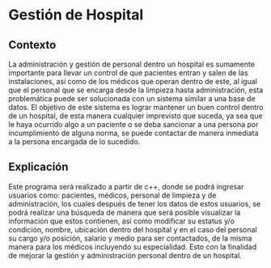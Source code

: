 # Gestión de Hospital

## Contexto

La administración y gestión de personal dentro un hospital es sumamente importante para llevar un control de que pacientes entran y salen de las instalaciones, así como de los médicos que operan dentro de este, al igual que el personal que se encarga desde la limpieza hasta administración, esta problemática puede ser solucionada con un sistema similar a una base de datos. El objetivo de este sistema es lograr mantener un buen control dentro de un hospital, de esta manera cualquier imprevisto que suceda, ya sea que le haya ocurrido algo a un paciente o se deba sancionar a una persona por incumplimiento de alguna norma, se puede contactar de manera inmediata a la persona encargada de lo sucedido.

## Explicación

Este programa será realizado a partir de c++, donde se podrá ingresar usuarios como: pacientes, médicos, personal de limpieza y de administración, los cuales después de tener los datos de estos usuarios, se podrá realizar una búsqueda de manera que será posible visualizar la información que estos contienen, así como modificar su estatus y/o condición, nombre, ubicación dentro del hospital y en el caso del personal su cargo y/o posición, salario y medio para ser contactados, de la misma manera para los médicos incluyendo su especialidad. Esto con la finalidad de mejorar la gestión y administración personal dentro de un hospital. 
